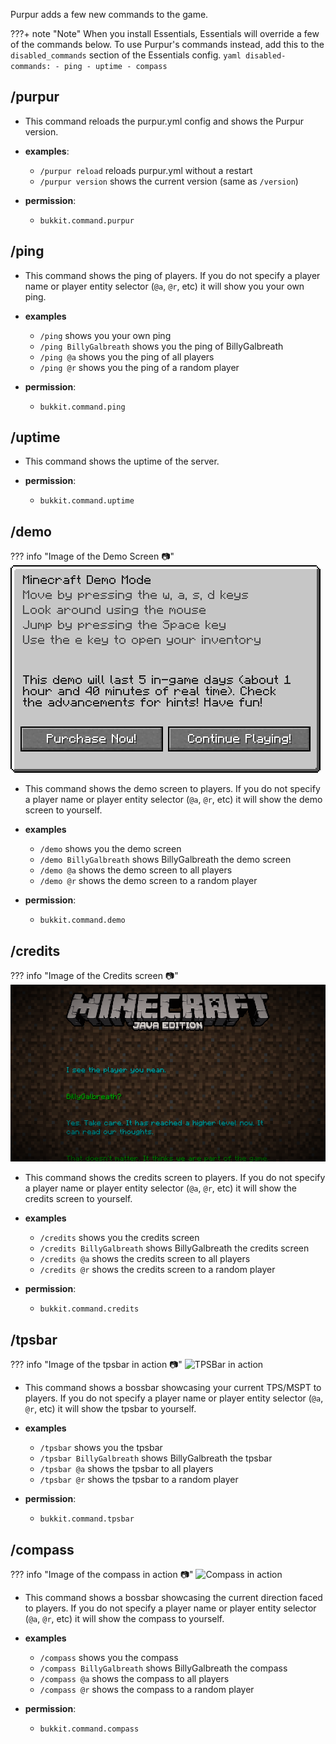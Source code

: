 Purpur adds a few new commands to the game.

???+ note "Note"
    When you install Essentials, Essentials will override a few of the commands below. To use Purpur's commands instead, add this to the `disabled_commands` section of the Essentials config.
    ``` yaml
    disabled-commands:
      - ping
      - uptime
      - compass
    ```

## /purpur
- This command reloads the purpur.yml config and shows the Purpur version.

- **examples**:
    - `/purpur reload` reloads purpur.yml without a restart
    - `/purpur version` shows the current version (same as `/version`)

- **permission**:
    - `bukkit.command.purpur`

## /ping
- This command shows the ping of players. If you do not specify a player name or player entity selector (`@a`, `@r`, etc) it will show you your own ping.

- **examples**
    - `/ping` shows you your own ping
    - `/ping BillyGalbreath` shows you the ping of BillyGalbreath
    - `/ping @a` shows you the ping of all players
    - `/ping @r` shows you the ping of a random player

- **permission**:
    - `bukkit.command.ping`

## /uptime
- This command shows the uptime of the server.

- **permission**:
    - `bukkit.command.uptime`

## /demo
??? info "Image of the Demo Screen 📷"
    ![Demo Screen](images/demo.png)
- This command shows the demo screen to players. If you do not specify a player name or player entity selector (`@a`, `@r`, etc) it will show the demo screen to yourself.

- **examples**
    - `/demo` shows you the demo screen
    - `/demo BillyGalbreath` shows BillyGalbreath the demo screen
    - `/demo @a` shows the demo screen to all players
    - `/demo @r` shows the demo screen to a random player

- **permission**:
    - `bukkit.command.demo`


## /credits
??? info "Image of the Credits screen 📷"
    ![Credits screen](images/credits.png)
- This command shows the credits screen to players. If you do not specify a player name or player entity selector (`@a`, `@r`, etc) it will show the credits screen to yourself.

- **examples**
    - `/credits` shows you the credits screen
    - `/credits BillyGalbreath` shows BillyGalbreath the credits screen
    - `/credits @a` shows the credits screen to all players
    - `/credits @r` shows the credits screen to a random player

- **permission**:
    - `bukkit.command.credits`

## /tpsbar
??? info "Image of the tpsbar in action 📷"
    ![TPSBar in action](images/bossbar.gif)
- This command shows a bossbar showcasing your current TPS/MSPT to players. If you do not specify a player name or player entity selector (`@a`, `@r`, etc) it will show the tpsbar to yourself.

- **examples**
    - `/tpsbar` shows you the tpsbar
    - `/tpsbar BillyGalbreath` shows BillyGalbreath the tpsbar
    - `/tpsbar @a` shows the tpsbar to all players
    - `/tpsbar @r` shows the tpsbar to a random player

- **permission**:
    - `bukkit.command.tpsbar`

## /compass
??? info "Image of the compass in action 📷"
    ![Compass in action](images/bossbar.gif)
- This command shows a bossbar showcasing the current direction faced to players. If you do not specify a player name or player entity selector (`@a`, `@r`, etc) it will show the compass to yourself.

- **examples**
    - `/compass` shows you the compass
    - `/compass BillyGalbreath` shows BillyGalbreath the compass
    - `/compass @a` shows the compass to all players
    - `/compass @r` shows the compass to a random player

- **permission**:
    - `bukkit.command.compass`
